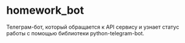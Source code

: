 # homework_bot
Телеграм-бот, который обращается к API сервису и узнает статус работы с помощью библиотеки python-telegram-bot.

